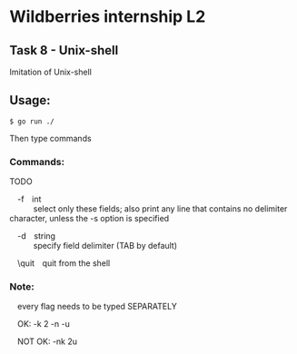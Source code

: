 # Wildberries internship L2
## Task 8 - Unix-shell

Imitation of Unix-shell
## Usage:
```
$ go run ./
```
Then type commands

### Commands:

TODO

&emsp;-f&emsp;int
<br/>&emsp;&emsp;&emsp;select  only these fields;  also print any line that contains no delimiter character, unless the -s option is specified

&emsp;-d&emsp;string
<br/>&emsp;&emsp;&emsp;specify field delimiter (TAB by default)

&emsp;\quit&emsp;quit from the shell

### Note:
&emsp;every flag needs to be typed SEPARATELY

&emsp;OK: -k 2 -n -u

&emsp;NOT OK: -nk 2u